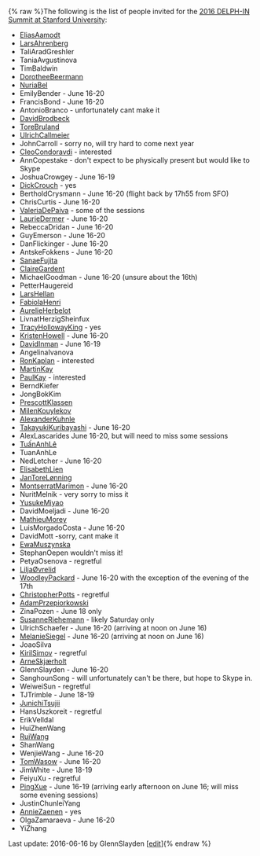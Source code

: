 {% raw %}The following is the list of people invited for the [2016 DELPH-IN
Summit at Stanford University](https://blog.inductorsoftware.com/docsproto/summits/StanfordTop):

- [EliasAamodt](/EliasAamodt)
- [LarsAhrenberg](/LarsAhrenberg)
- TaliAradGreshler
- TaniaAvgustinova
- TimBaldwin
- [DorotheeBeermann](/DorotheeBeermann)
- [NuriaBel](/NuriaBel)
- EmilyBender - June 16-20
- FrancisBond - June 16-20
- AntonioBranco - unfortunately cant make it
- [DavidBrodbeck](/DavidBrodbeck)
- [ToreBruland](/ToreBruland)
- [UlrichCallmeier](/UlrichCallmeier)
- JohnCarroll - sorry no, will try hard to come next
year
- [CleoCondoravdi](/CleoCondoravdi) - interested
- AnnCopestake - don't expect to be physically present
but would like to Skype
- JoshuaCrowgey - June 16-19
- [DickCrouch](/DickCrouch) - yes
- BertholdCrysmann - June 16-20 (flight back by
17h55 from SFO)
- ChrisCurtis - June 16-20
- [ValeriaDePaiva](/ValeriaDePaiva) - some of the sessions
- [LaurieDermer](/LaurieDermer) - June 16-20
- RebeccaDridan - June 16-20
- GuyEmerson - June 16-20
- DanFlickinger - June 16-20
- AntskeFokkens - June 16-20
- [SanaeFujita](/SanaeFujita)
- [ClaireGardent](/ClaireGardent)
- MichaelGoodman - June 16-20 (unsure about the
16th)
- PetterHaugereid
- [LarsHellan](/LarsHellan)
- [FabiolaHenri](/FabiolaHenri)
- [AurelieHerbelot](/AurelieHerbelot)
- LivnatHerzigSheinfux
- [TracyHollowayKing](/TracyHollowayKing) - yes
- [KristenHowell](/KristenHowell) - June 16-20
- [DavidInman](/DavidInman) - June 16-19
- AngelinaIvanova
- [RonKaplan](/RonKaplan) - interested
- [MartinKay](/MartinKay)
- [PaulKay](/PaulKay) - interested
- BerndKiefer
- JongBokKim
- [PrescottKlassen](/PrescottKlassen)
- [MilenKouylekov](/MilenKouylekov)
- [AlexanderKuhnle](/AlexanderKuhnle)
- [TakayukiKuribayashi](/TakayukiKuribayashi) - June 16-20
- AlexLascarides June 16-20, but will need to miss
some sessions
- [TuấnAnhLê](/Tu%E1%BA%A5nAnhL%C3%AA)
- TuanAnhLe
- NedLetcher - June 16-20
- [ElisabethLien](/ElisabethLien)
- [JanToreLønning](/JanToreL%C3%B8nning)
- [MontserratMarimon](/MontserratMarimon) - June 16-20
- NuritMelnik - very sorry to miss it
- [YusukeMiyao](/YusukeMiyao)
- DavidMoeljadi - June 16-20
- [MathieuMorey](/MathieuMorey)
- LuisMorgadoCosta - June 16-20
- DavidMott -sorry, cant make it
- [EwaMuszynska](/EwaMuszynska)
- StephanOepen wouldn't miss it!
- PetyaOsenova - regretful
- [LiljaØvrelid](/Lilja%C3%98vrelid)
- [WoodleyPackard](/WoodleyPackard) - June 16-20 with the exception of
the evening of the 17th
- [ChristopherPotts](/ChristopherPotts) - regretful
- [AdamPrzepiorkowski](/AdamPrzepiorkowski)
- ZinaPozen - June 18 only
- [SusanneRiehemann](/SusanneRiehemann) - likely Saturday only
- UlrichSchaefer - June 16-20 (arriving at noon on
June 16)
- [MelanieSiegel](/MelanieSiegel) - June 16-20 (arriving at noon on
June 16)
- JoaoSilva
- [KirilSimov](/KirilSimov) - regretful
- [ArneSkjærholt](/ArneSkj%C3%A6rholt)
- GlennSlayden - June 16-20
- SanghounSong - will unfortunately can't be there,
but hope to Skype in.
- WeiweiSun - regretful
- TJTrimble - June 18-19
- [JunichiTsujii](/JunichiTsujii)
- HansUszkoreit - regretful
- ErikVelldal
- HuiZhenWang
- [RuiWang](/RuiWang)
- ShanWang
- WenjieWang - June 16-20
- [TomWasow](/TomWasow) - June 16-20
- JimWhite - June 18-19
- FeiyuXu - regretful
- [PingXue](/PingXue) - June 16-19 (arriving early afternoon on June
16; will miss some evening sessions)
- JustinChunleiYang
- [AnnieZaenen](/AnnieZaenen) - yes
- OlgaZamaraeva - June 16-20
- YiZhang

Last update: 2016-06-16 by GlennSlayden [[edit](https://github.com/delph-in/docs/wiki/StanfordParticipants/_edit)]{% endraw %}